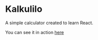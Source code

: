 Kalkulilo
=========

A simple calculator created to learn React.

You can see it in action [here](http://kalkulilo.surge.sh/)